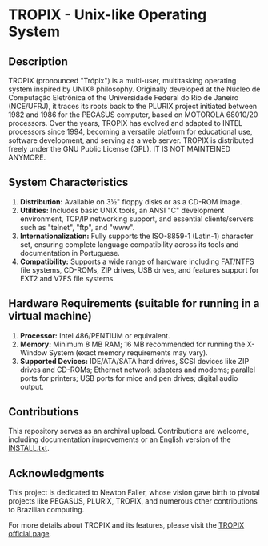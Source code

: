 # TROPIX - Unix-like Operating System

## Description
TROPIX (pronounced "Trópix") is a multi-user, multitasking operating system inspired by UNIX® philosophy. Originally developed at the Núcleo de Computação Eletrônica of the Universidade Federal do Rio de Janeiro (NCE/UFRJ), it traces its roots back to the PLURIX project initiated between 1982 and 1986 for the PEGASUS computer, based on MOTOROLA 68010/20 processors. Over the years, TROPIX has evolved and adapted to INTEL processors since 1994, becoming a versatile platform for educational use, software development, and serving as a web server.
TROPIX is distributed freely under the GNU Public License (GPL).
IT IS NOT MAINTEINED ANYMORE.

## System Characteristics
1. **Distribution:** Available on 3½" floppy disks or as a CD-ROM image.
2. **Utilities:** Includes basic UNIX tools, an ANSI "C" development environment, TCP/IP networking support, and essential clients/servers such as "telnet", "ftp", and "www".
3. **Internationalization:** Fully supports the ISO-8859-1 (Latin-1) character set, ensuring complete language compatibility across its tools and documentation in Portuguese.
4. **Compatibility:** Supports a wide range of hardware including FAT/NTFS file systems, CD-ROMs, ZIP drives, USB drives, and features support for EXT2 and V7FS file systems.

## Hardware Requirements (suitable for running in a virtual machine)
1. **Processor:** Intel 486/PENTIUM or equivalent.
2. **Memory:** Minimum 8 MB RAM; 16 MB recommended for running the X-Window System (exact memory requirements may vary).
3. **Supported Devices:** IDE/ATA/SATA hard drives, SCSI devices like ZIP drives and CD-ROMs; Ethernet network adapters and modems; parallel ports for printers; USB ports for mice and pen drives; digital audio output.

## Contributions
This repository serves as an archival upload. Contributions are welcome, including documentation improvements or an English version of the [INSTALL.txt](./INSTALL.txt). 

## Acknowledgments
This project is dedicated to Newton Faller, whose vision gave birth to pivotal projects like PEGASUS, PLURIX, TROPIX, and numerous other contributions to Brazilian computing.

For more details about TROPIX and its features, please visit the [TROPIX official page](http://tropix.nce.ufrj.br/).
